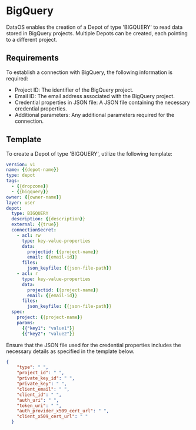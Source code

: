 # BigQuery

DataOS enables the creation of a Depot of type 'BIGQUERY' to read data stored in BigQuery projects. Multiple Depots can be created, each pointing to a different project.

## Requirements

To establish a connection with BigQuery, the following information is required:

- Project ID: The identifier of the BigQuery project.
- Email ID: The email address associated with the BigQuery project.
- Credential properties in JSON file: A JSON file containing the necessary credential properties.
- Additional parameters: Any additional parameters required for the connection.

## Template

To create a Depot of type 'BIGQUERY', utilize the following template:

```yaml
version: v1
name: {{depot-name}}
type: depot
tags:
  - {{dropzone}}
  - {{bigquery}}
owner: {{owner-name}}
layer: user
depot:
  type: BIGQUERY                 
  description: {{description}}
  external: {{true}}
  connectionSecret:            
    - acl: rw
      type: key-value-properties
      data:
        projectid: {{project-name}}
        email: {{email-id}}
      files:
        json_keyfile: {{json-file-path}}
    - acl: r
      type: key-value-properties
      data:
        projectid: {{project-name}}
        email: {{email-id}}
      files:
        json_keyfile: {{json-file-path}}
  spec:                           
    project: {{project-name}}
    params:
      {{"key1": "value1"}}
      {{"key2": "value2"}}
```

Ensure that the JSON file used for the credential properties includes the necessary details as specified in the template below.

```json
{
    "type": " ", 
    "project_id": " ",
    "private_key_id": " ",
    "private_key": " ",
    "client_email": " ",
    "client_id": " ",
    "auth_uri": " ",
    "token_uri": " ",
    "auth_provider_x509_cert_url": " ",
    "client_x509_cert_url": " "
  }
```